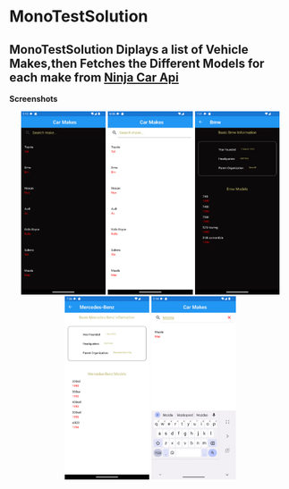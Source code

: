 # MonoTestSolution

##  MonoTestSolution Diplays a list of Vehicle Makes,then Fetches the Different Models for each make from [Ninja Car Api](https://api-ninjas.com/api/cars)

**Screenshots**


<p align="center">
<img src="https://github.com/Carlosokumu/MonoTestSolution/blob/master/screenshots/vehiclemakelist-dark.png" width="30%" height="35%"/>
<img src="https://github.com/Carlosokumu/MonoTestSolution/blob/master/screenshots/makelist-light.png" width="30%" height="35%"/>
<img src="https://github.com/Carlosokumu/MonoTestSolution/blob/master/screenshots/makedetailsdark.png" width="30%" height="35%"/>
<img src="https://github.com/Carlosokumu/MonoTestSolution/blob/master/screenshots/makedetailslight.png" width="30%" height="35%"/>
<img src="https://github.com/Carlosokumu/MonoTestSolution/blob/master/screenshots/vehiclemakesearch.png" width="30%" height="35%"/>
</p>
   
   

